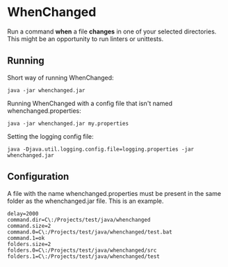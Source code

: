WhenChanged
===========

Run a command **when** a file **changes** in one of your selected directories.
This might be an opportunity to run linters or unittests.

Running
-------

Short way of running WhenChanged:

    java -jar whenchanged.jar

Running WhenChanged with a config file that isn't named whenchanged.properties:

    java -jar whenchanged.jar my.properties

Setting the logging config file:

    java -Djava.util.logging.config.file=logging.properties -jar whenchanged.jar

Configuration
-------------

A file with the name whenchanged.properties must be present in the same folder as the whenchanged.jar file.
This is an example.

    delay=2000
    command.dir=C\:/Projects/test/java/whenchanged
    command.size=2
    command.0=C\:/Projects/test/java/whenchanged/test.bat
    command.1=ok
    folders.size=2
    folders.0=C\:/Projects/test/java/whenchanged/src
    folders.1=C\:/Projects/test/java/whenchanged/test
